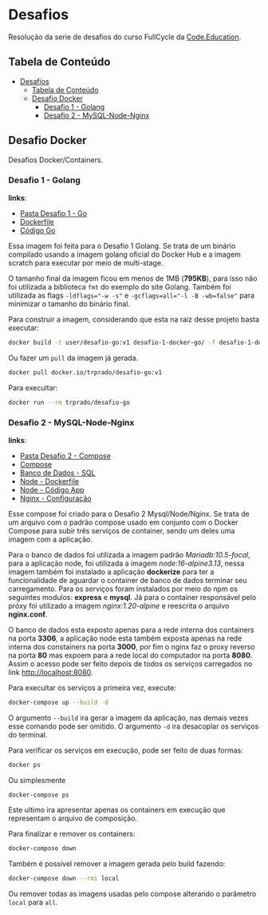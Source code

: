 # Desafios
Resolução da serie de desafios do curso FullCycle da [Code.Education](https://code.education).

## Tabela de Conteúdo

- [Desafios](#desafios)
    + [Tabela de Conteúdo](#tabela-de-conteúdo)
    + [Desafio Docker](#desafio-docker)
        * [Desafio 1 - Golang](#desafio-1---golang)
        * [Desafio 2 - MySQL-Node-Nginx](#desafio-2---mysql-node-nginx)

## Desafio Docker
Desafios Docker/Containers.

### Desafio 1 - Golang
**links**: 
- [Pasta Desafio 1 - Go](desafio-1-docker-go)
- [Dockerfile](desafio-1-docker-go/Dockerfile)
- [Código Go](desafio-1-docker-go/msg.go)

Essa imagem foi feita para o Desafio 1 Golang. Se trata de um binário compilado usando a imagem golang oficial do Docker Hub e a imagem scratch para executar por meio de multi-stage.

O tamanho final da imagem ficou em menos de 1MB (**795KB**), para isso não foi utilizada a biblioteca `fmt` do exemplo do site Golang. Também foi utilizada as flags `-ldflags="-w -s"` e `-gcflags=all="-l -B -wb=false"` para minimizar o tamanho do binário final.

Para construir a imagem, considerando que esta na raiz desse projeto basta executar:

```bash
docker build -t user/desafio-go:v1 desafio-1-docker-go/ -f desafio-1-docker-go/
```

Ou fazer um `pull` da imagem já gerada.
```bash
docker pull docker.io/trprado/desafio-go:v1
```

Para execultar:
```bash
docker run --rm trprado/desafio-go
```


### Desafio 2 - MySQL-Node-Nginx
**links**: 
- [Pasta Desafio 2 - Compose](desafio-2-docker-compose)
- [Compose](desafio-2-docker-compose/docker-compose.yaml)
- [Banco de Dados - SQL](desafio-2-docker-compose/db/sql/people.sql)
- [Node - Dockerfile](desafio-2-docker-compose/app/Dockerfile)
- [Node - Código App](desafio-2-docker-compose/app/server.js)
- [Nginx - Configuração](desafio-2-docker-compose/proxy/nginx.conf)

Esse compose foi criado para o Desafio 2 Mysql/Node/Nginx. Se trata de um arquivo com o padrão compose usado em conjunto com o Docker Compose para subir três serviços de container, sendo um deles uma imagem com a aplicação.

Para o banco de dados foi utilizada a imagem padrão *Mariadb:10.5-focal*, para a aplicação node, foi utilizada a imagem *node:16-alpine3.13*, nessa imagem também foi instalado a aplicação **dockerize** para ter a funcionalidade de aguardar o container de banco de dados terminar seu carregamento. Para os serviços foram instalados por meio do npm os seguintes modulos: **express** e **mysql**. Já para o container responsável pelo próxy foi utilizado a imagem *nginx:1.20-alpine* e reescrita o arquivo **nginx.conf**.

O banco de dados esta exposto apenas para a rede interna dos containers na porta **3306**, a aplicação node esta também exposta apenas na rede interna dos constainers na porta **3000**, por fim o nginx faz o proxy reverso na porta **80** mas expoem para a rede local do computador na porta **8080**. Assim o acesso pode ser feito depois de todos os serviços carregados no link [http://localhost:8080](http://localhost:8080).

Para execultar os serviços a primeira vez, execute:
```bash
docker-compose up --build -d
```

O argumento `--build` ira gerar a imagem da aplicação, nas demais vezes esse comando pode ser omitido. O argumento `-d` ira desacoplar os serviços do terminal.

Para verificar os serviços em execução, pode ser feito de duas formas:
```bash
docker ps
```
Ou simplesmente 
```bash
docker-compose ps
```
Este ultimo ira apresentar apenas os containers em execução que representam o arquivo de composição.

Para finalizar e remover os containers:
```bash
docker-compose down
```

Também é possível remover a imagem gerada pelo build fazendo:
```bash
docker-compose down --rmi local
```

Ou remover todas as imagens usadas pelo compose alterando o parâmetro `local` para `all`.

